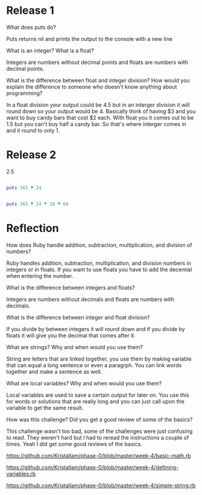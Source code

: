 <h1> Release 1</h1>
<p> What does puts do?

  Puts returns nil and prints the output to the console with a new line </p>

<p> What is an integer? What is a float?

 Integers are numbers without decimal points and floats are numbers with decimal points.</p>

<p> What is the difference between float and integer division? How would you explain the difference to someone who doesn't know anything about programming?

  In a float division your output could be 4.5 but in an interger division it will round down so your output would be 4. Basically think of having $3 and you want to buy candy bars that cost $2 each. With float you it comes out to be 1.5 but you can't buy half a candy bar. So that's where interger comes in and it round to only 1.</p>

<h1> Release 2 </h1>
<p>
2.5



```ruby

puts 365 * 24

```


```ruby

puts 365 * 24 * 10 * 60

```
</p>

<h1> Reflection </h1>
<p>
How does Ruby handle addition, subtraction, multiplication, and division of numbers?


  Ruby handles addition, subtraction, multiplication, and division numbers in integers or in floats. If you want to use floats you have to add the decemial  when entering the number.
</p>
<p>
What is the difference between integers and floats?


  Integers are numbers without decimals and floats are numbers with decimals.
</p>
<p>
What is the difference between integer and float division?


  If you divide by between integers it will round down and if you divide by floats it will give you the decimal that comes after it.
</p>
<p>
What are strings? Why and when would you use them?


  String are letters that are linked together, you use them by making variable that can equal a long sentence or even a paragrph. You can link words together and make a sentence as well.
</p>
<p>
What are local variables? Why and when would you use them?


  Local variables are used to save a certain output for later on. You use this for words or solutions that are really long and you can just call upon the variable to get the same result.
</p>
<p>
How was this challenge? Did you get a good review of some of the basics?


  This challenge wasn't too bad, some of the challenges were just confusing to read. They weren't hard but I had to reread the instructions a couple of times. Yeah I did get some good reviews of the basics.
</p>

https://github.com/Kristallam/phase-0/blob/master/week-4/basic-math.rb

https://github.com/Kristallam/phase-0/blob/master/week-4/defining-variables.rb

https://github.com/Kristallam/phase-0/blob/master/week-4/simple-string.rb




